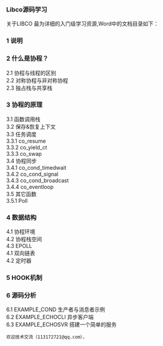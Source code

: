 ### Libco源码学习

关于LIBCO 最为详细的入门级学习资源,Word中的文档目录如下：

### 1 说明 
### 2 什么是协程？  
2.1 协程与线程的区别  
2.2 对称协程与非对称协程  
2.3 独占栈与共享栈  
### 3 协程的原理  
3.1 函数调用栈   
3.2 保存&恢复上下文   
3.3 任务调度  
3.3.1 co_resume   
3.3.2 co_yield_ct   
3.3.3 co_swap   
3.4 协程同步   
3.4.1 co_cond_timedwait   
3.4.2 co_cond_signal   
3.4.3 co_cond_broadcast   
3.4.4 co_eventloop   
3.5 其它函数   
3.5.1 Poll   
### 4 数据结构   
4.1 协程环境   
4.2 协程栈空间   
4.3 EPOLL  
4.1 双向链表   
4.2 定时器   
### 5 HOOK机制   
### 6 源码分析   
6.1 EXAMPLE_COND 生产者与消息者示例   
6.2 EXAMPLE_ECHOCLI 异步客户端   
6.3 EXAMPLE_ECHOSVR 搭建一个简单的服务    

```
欢迎技术交流（113172721@qq.com），
